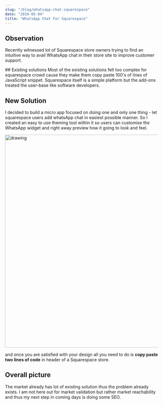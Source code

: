 ```yaml
---
slug: "/blog/whatsapp-chat-squarespace"
date: "2019-05-04"
title: "WhatsApp Chat For Squarespace"
---
```


## Observation
Recently witnessed lot of Squarespace store owners trying to find an intuitive way to avail WhatsApp chat in their store site to improve customer support. 

## Existing solutions
Most of the existing solutions felt too complex for squarespace crowd cause they make them copy paste 100's of lines of JavaScript snippet. Squarespace itself is a simple platform but the add-ons treated the user-base like software developers.

## New Solution
I decided to build a micro app focused on doing one and only one thing - let squarespace users add whatsApp chat in easiest possible manner. So I created an easy to use  theming tool within it so users can customise the WhatsApp widget and right away preview how it going to look and feel.

<img src="https://firebasestorage.googleapis.com/v0/b/squarespace-chat.appspot.com/o/images%2Fdesign%20widget.png?alt=media&token=df0f1424-e6ef-4e1b-a14b-1f6e144bdbae" alt="drawing" width="700"/>

and once you are satisfied with your design all you need to do is **copy paste two lines of code** in header of a Squarespace store.

## Overall picture
The market already has lot of existing solution thus the problem already exists. I am not here out for market validation but rather market reachability and thus my next step in coming days is doing some SEO.
